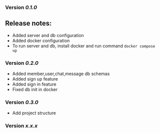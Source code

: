 ### Version *0.1.0*

## Release notes:

* Added server and db configuration
* Added docker configuration
* To run server and db, install docker and run command
```docker compose up```

### Version *0.2.0*

* Added member,user,chat,message db schemas
* Added sign up feature
* Added sign in feature
* Fixed db init in docker

### Version *0.3.0*

* Add project structure

### Version *x.x.x*
